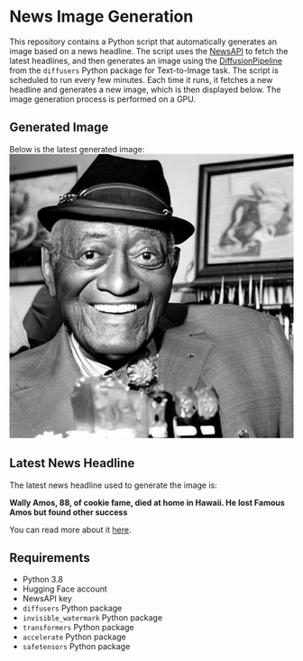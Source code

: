 # News Image Generation
This repository contains a Python script that automatically generates an image based on a news headline. The script uses the [NewsAPI](https://newsapi.org/) to fetch the latest headlines, and then generates an image using the [DiffusionPipeline](https://github.com/huggingface/diffusers) from the `diffusers` Python package for Text-to-Image task.
The script is scheduled to run every few minutes. Each time it runs, it fetches a new headline and generates a new image, which is then displayed below. The image generation process is performed on a GPU.

## Generated Image
Below is the latest generated image:
![Generated Image](image.png)

## Latest News Headline
The latest news headline used to generate the image is:

**Wally Amos, 88, of cookie fame, died at home in Hawaii. He lost Famous Amos but found other success**

You can read more about it [here](https://news.google.com/rss/articles/CBMi4AFBVV95cUxOSEZmMXJPOVJGWWR4YVE2ZHBjNHhMckVFUVpmcGNpSnlaOGlsNzliVnZ0dks3MFhDcTJyXzdPNTdnLUxRQV92aWI1bXBwNkhUdFFFZklWRGpZSzljVnJvQURtWXhoVlNueS1sSHZUSXNTWHVQN00wMVJITE5FMzl0cVRyX3ZGRi1SSXlPLUUwdVljRGtlQUZBcjRqcDQ4SDgyR2p4R0lFaE1LMW11b2tmTTJMUkhnY0t1T3BVcmJnTmJqN3lmT0wtdEN3RzdFTEFHZl9TRXZSb0NIcVVLbTEyNQ?oc=5).

## Requirements
- Python 3.8
- Hugging Face account
- NewsAPI key
- `diffusers` Python package
- `invisible_watermark` Python package
- `transformers` Python package
- `accelerate` Python package
- `safetensors` Python package
